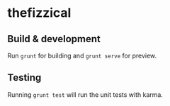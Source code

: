 # thefizzical

## Build & development

Run `grunt` for building and `grunt serve` for preview.

## Testing

Running `grunt test` will run the unit tests with karma.
